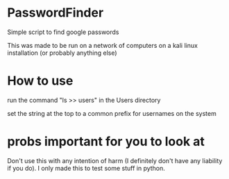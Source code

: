 # PasswordFinder
Simple script to find google passwords


This was made to be run on a network of computers on a kali linux installation (or probably anything else)

# How to use
run the command "ls >> users" in the Users directory

set the string at the top to a common prefix for usernames on the system



# probs important for you to look at
Don't use this with any intention of harm (I definitely don't have any liability if you do). I only made this to test some stuff in python. 
